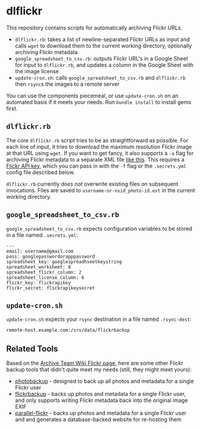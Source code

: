 dlflickr
========

This repository contains scripts for automatically archiving Flickr URLs.

* `dlflickr.rb`: takes a list of newline-separated Flickr URLs as input and calls `wget` to download them to the current working directory, optionally archiving Flickr metadata
* `google_spreadsheet_to_csv.rb`: outputs Flickr URL's in a Google Sheet for input to `dlflickr.rb`, and updates a column in the Google Sheet with the image license
* `update-cron.sh`: calls `google_spreadsheet_to_csv.rb` and `dlflickr.rb` then `rsync`s the images to a remote server

You can use the components piecemeal, or use `update-cron.sh` on an automated basis if it meets your needs. Run `bundle install` to install gems first.

`dlflickr.rb`
-------------

The core `dlflickr.rb` script tries to be as straightforward as possible. For each line of input, it tries to download the maximum resolution Flickr image at that URL using `wget`. If you want to get fancy, it also supports a `-a` flag for archiving Flickr metadata to a separate XML file [like this](https://gist.github.com/853a6e047aaa0063c8a9). This requires a [Flickr API key](https://www.flickr.com/services/api/keys/), which you can pass in with the `-f` flag or the `.secrets.yml` config file described below.

`dlflickr.rb` currently *does not* overwrite existing files on subsequent invocations. Files are saved to `username-or-nsid_photo-id.ext` in the current working directory.

`google_spreadsheet_to_csv.rb`
------------------------------

`google_spreadsheet_to_csv.rb` expects configuration variables to be stored in a file named `.secrets.yml`:

    ---
    email: username@gmail.com
    pass: googlepasswordorapppassword
    spreadsheet_key: googlespreadhseetkeystring
    spreadsheet_worksheet: 0
    spreadsheet_flickr_column: 2
    spreadsheet_license_column: 6
    flickr_key: flickrapikey
    flickr_secret: flickrapikeysecret

`update-cron.sh`
----------------

`update-cron.sh` expects your `rsync` destination in a file named `.rsync-dest`:

    remote-host.example.com:/srv/data/flickrbackup

Related Tools
-------------

Based on the [Archive Team Wiki Flickr page](http://archiveteam.org/index.php?title=Flickr), here are some other Flickr backup tools that didn't quite meet my needs (still, they might meet yours):

* [photobackup](https://hsivonen.fi/photobackup/) - designed to back up all photos and metadata for a single Flickr user
* [flickrbackup](https://github.com/tiagovaz/flickrbackup) - backs up photos and metadata for a single Flickr user, and only supports writing Flickr metadata back into the original image EXIF
* [parallel-flickr](https://github.com/straup/parallel-flickr) - backs up photos and metadata for a single Flickr user and and generates a database-backed website for re-hosting them

